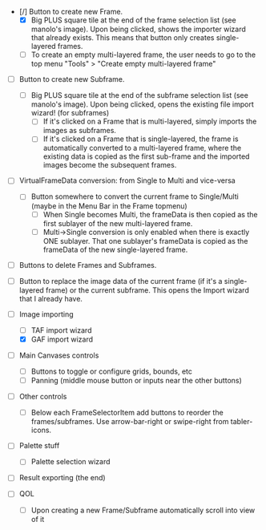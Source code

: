 - [/] Button to create new Frame.
  - [x] Big PLUS square tile at the end of the frame selection list (see manolo's image).
        Upon being clicked, shows the importer wizard that already exists. This means that button
        only creates single-layered frames.
  - [ ] To create an empty multi-layered frame, the user needs to go to the top menu "Tools" >
        "Create empty multi-layered frame"

- [ ] Button to create new Subframe.
  - [ ] Big PLUS square tile at the end of the subframe selection list (see manolo's image).
        Upon being clicked, opens the existing file import wizard! (for subframes)
    - [ ] If it's clicked on a Frame that is multi-layered, simply imports the images as subframes.
    - [ ] If it's clicked on a Frame that is single-layered, the frame is automatically converted
          to a multi-layered frame, where the existing data is copied as the first sub-frame and
          the imported images become the subsequent frames.

- [ ] VirtualFrameData conversion: from Single to Multi and vice-versa
  - [ ] Button somewhere to convert the current frame to Single/Multi
        (maybe in the Menu Bar in the Frame topmenu)
    - [ ] When Single becomes Multi, the frameData is then copied as the first sublayer of the new
          multi-layered frame.
    - [ ] Multi->Single conversion is only enabled when there is exactly ONE sublayer.
          That one sublayer's frameData is copied as the frameData of the new single-layered frame.

- [ ] Buttons to delete Frames and Subframes.

- [ ] Button to replace the image data of the current frame (if it's a single-layered frame) or the
      current subframe. This opens the Import wizard that I already have.

- [ ] Image importing
  - [ ] TAF import wizard
  - [x] GAF import wizard

- [ ] Main Canvases controls
  - [ ] Buttons to toggle or configure grids, bounds, etc
  - [ ] Panning (middle mouse button or inputs near the other buttons)

- [ ] Other controls
  - [ ] Below each FrameSelectorItem add buttons to reorder the frames/subframes. Use
    arrow-bar-right or swipe-right from tabler-icons.

- [ ] Palette stuff
  - [ ] Palette selection wizard

- [ ] Result exporting (the end)

- [ ] QOL
  - [ ] Upon creating a new Frame/Subframe automatically scroll into view of it
